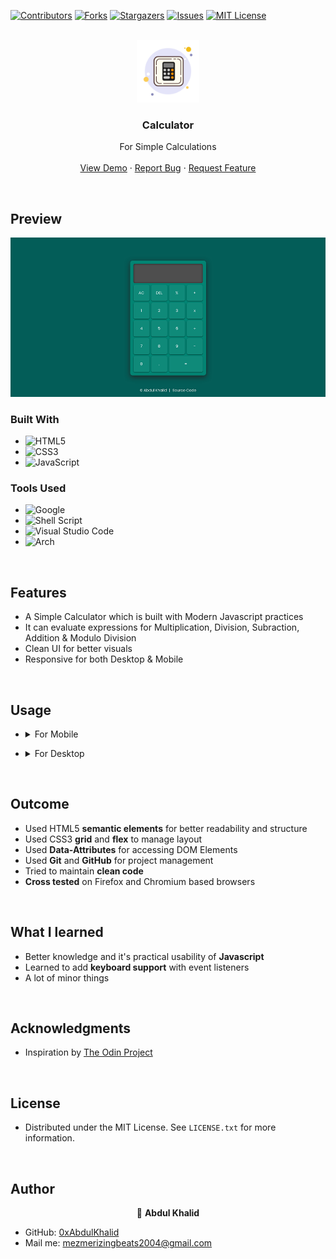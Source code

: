 [![Contributors][contributors-shield]][contributors-url]
[![Forks][forks-shield]][forks-url]
[![Stargazers][stars-shield]][stars-url]
[![Issues][issues-shield]][issues-url]
[![MIT License][license-shield]][license-url]



<!-- PROJECT LOGO -->
<br />
<div align="center">
  <a href="https://github.com/0xAbdulKhalid/Odin-Project-Workspace">
    <img src="./assets/images/calculator.png" alt="Logo" width="100">
  </a>

<h3 align="center">Calculator</h3>

  <p align="center">
    For Simple Calculations
    <br />
    <br />
    <a href="https://0xabdulkhalid.github.io/Odin-Project-Workspace/Calculator/">View Demo</a>
    ·
    <a href="https://github.com/0xAbdulKhalid/Odin-Project-Workspace/issues">Report Bug</a>
    ·
    <a href="https://github.com/0xAbdulKhalid/Odin-Project-Workspace/issues">Request Feature</a>
  </p>
</div>

<br>

<!-- ABOUT THE PROJECT -->
## Preview

[![Product Name Screen Shot][product-screenshot]](#)


### Built With

- ![HTML5](https://img.shields.io/badge/html5-%23E34F26.svg?style=for-the-badge&logo=html5&logoColor=white)   
- ![CSS3](https://img.shields.io/badge/css3-%231572B6.svg?style=for-the-badge&logo=css3&logoColor=white)   
- ![JavaScript](https://img.shields.io/badge/javascript-%23323330.svg?style=for-the-badge&logo=javascript&logoColor=%23F7DF1E)

### Tools Used

- ![Google](https://img.shields.io/badge/google-4285F4?style=for-the-badge&logo=google&logoColor=white)   
- ![Shell Script](https://img.shields.io/badge/Terminal-%23121011.svg?style=for-the-badge&logo=gnu-bash&logoColor=white)  
- ![Visual Studio Code](https://img.shields.io/badge/Visual%20Studio%20Code-0078d7.svg?style=for-the-badge&logo=visual-studio-code&logoColor=white)  
- ![Arch](https://img.shields.io/badge/Arch%20Linux-1793D1?logo=arch-linux&logoColor=fff&style=for-the-badge)

<br>

## Features

- A Simple Calculator which is built with Modern Javascript practices  
- It can evaluate expressions for Multiplication, Division, Subraction, Addition & Modulo Division 
- Clean UI for better visuals
- Responsive for both Desktop & Mobile

<br>

<!-- USAGE EXAMPLES -->
## Usage

- <details> <summary>For Mobile</summary>

  - ### General
    - Click the visual buttons to use Calculator

</details>

- <details> <summary>For Desktop</summary>

  - ### General
    - You can also click visual buttons for access
    - Refer additional information below
  - ### Additional 
    - `Keyboard Supported`
    - `Backspace Key`: Deletes a value
    - `Enter Key`: Show the Result
    - `0-9 Keys`: Takes input for Numbers
    - `'C' Key`:  Clears the Display
    - `Operation Keys`: Operates with operands
</details>

<br>

## Outcome

* Used HTML5 **semantic elements** for better readability and structure
* Used CSS3 **grid** and **flex** to manage layout
* Used **Data-Attributes** for accessing DOM Elements
* Used **Git** and **GitHub** for project management
* Tried to maintain **clean code**
* **Cross tested** on Firefox and Chromium based browsers

<br>

## What I learned

* Better knowledge and it's practical usability of **Javascript**
* Learned to add **keyboard support** with event listeners
* A lot of minor things

<br>

<!-- ACKNOWLEDGMENTS -->
## Acknowledgments

* Inspiration by [The Odin Project]()

<br>

<!-- LICENSE -->
## License

- Distributed under the MIT License. See `LICENSE.txt` for more information.

<br>

<!-- CONTACT -->
## Author

<p align="center">👤 <b>Abdul Khalid</b></p>

* GitHub: [0xAbdulKhalid](https://github.com/0xAbdulKhalid)
* Mail me: mezmerizingbeats2004@gmail.com

<!-- MARKDOWN LINKS & IMAGES -->
<!-- https://www.markdownguide.org/basic-syntax/#reference-style-links -->
[contributors-shield]: https://img.shields.io/github/contributors/0xAbdulKhalid/Odin-Project-Workspace.svg?style=for-the-badge
[contributors-url]: https://github.com/0xAbdulKhalid/Odin-Project-Workspace/graphs/contributors
[forks-shield]: https://img.shields.io/github/forks/0xAbdulKhalid/Odin-Project-Workspace.svg?style=for-the-badge
[forks-url]: https://github.com/0xAbdulKhalid/Odin-Project-Workspace/network/members
[stars-shield]: https://img.shields.io/github/stars/0xAbdulKhalid/Odin-Project-Workspace.svg?style=for-the-badge
[stars-url]: https://github.com/0xAbdulKhalid/Odin-Project-Workspace/stargazers
[issues-shield]: https://img.shields.io/github/issues/0xAbdulKhalid/Odin-Project-Workspace.svg?style=for-the-badge
[issues-url]: https://github.com/0xAbdulKhalid/Odin-Project-Workspace/issues
[license-shield]: https://img.shields.io/github/license/0xAbdulKhalid/Odin-Project-Workspace.svg?style=for-the-badge
[license-url]: https://github.com/0xAbdulKhalid/Odin-Project-Workspace/blob/main/LICENSE.txt
[product-screenshot]: ./assets/images/preview.png
